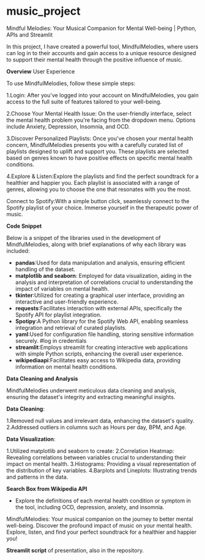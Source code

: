 # music_project
Mindful Melodies: Your Musical Companion for Mental Well-being | Python, APIs and Streamlit

In this project, I have created a powerful tool, MindfulMelodies, where users can log in to their accounts and gain access to a unique resource designed to support their mental health through the positive influence of music.


**Overview**
User Experience

To use MindfulMelodies, follow these simple steps:

1.Login: After you've logged into your account on MindfulMelodies, you gain access to the full suite of features tailored to your well-being.

2.Choose Your Mental Health Issue: On the user-friendly interface, select the mental health problem you're facing from the dropdown menu. Options include Anxiety, Depression, Insomnia, and OCD.

3.Discover Personalized Playlists: Once you've chosen your mental health concern, MindfulMelodies presents you with a carefully curated list of playlists designed to uplift and support you. These playlists are selected based on genres known to have positive effects on specific mental health conditions.

4.Explore & Listen:Explore the playlists and find the perfect soundtrack for a healthier and happier you. Each playlist is associated with a range of genres, allowing you to choose the one that resonates with you the most.

Connect to Spotify:With a simple button click, seamlessly connect to the Spotify playlist of your choice. Immerse yourself in the therapeutic power of music.

**Code Snippet**

Below is a snippet of the libraries used in the development of MindfulMelodies, along with brief explanations of why each library was included:

- **pandas**:Used for data manipulation and analysis, ensuring efficient handling of the dataset.
- **matplotlib and seaborn**: Employed for data visualization, aiding in the analysis and interpretation of correlations crucial to understanding the impact of variables on mental health.
- **tkinter**:Utilized for creating a graphical user interface, providing an interactive and user-friendly experience.
- **requests**:Facilitates interaction with external APIs, specifically the Spotify API for playlist integration.
- **Spotipy**:A Python library for the Spotify Web API, enabling seamless integration and retrieval of curated playlists.
- **yaml**:Used for configuration file handling, storing sensitive information securely. #log in credentials
- **streamlit**:Employs streamlit for creating interactive web applications with simple Python scripts, enhancing the overall user experience.
- **wikipediaapi**:Facilitates easy access to Wikipedia data, providing information on mental health conditions.


**Data Cleaning and Analysis**

MindfulMelodies underwent meticulous data cleaning and analysis, ensuring the dataset's integrity and extracting meaningful insights.

**Data Cleaning**:

1.Removed null values and irrelevant data, enhancing the dataset's quality.
2.Addressed outliers in columns such as Hours per day, BPM, and Age.

**Data Visualization**:

1.Utilized matplotlib and seaborn to create:
2.Correlation Heatmap: Revealing correlations between variables crucial to understanding their impact on mental health.
3.Histograms: Providing a visual representation of the distribution of key variables.
4.Barplots and Lineplots: Illustrating trends and patterns in the data.

**Search Box from Wikipedia API**
- Explore the definitions of each mental health condition or symptom in the tool, including OCD, depression, anxiety, and insomnia.

MindfulMelodies: Your musical companion on the journey to better mental well-being. Discover the profound impact of music on your mental health. Explore, listen, and find your perfect soundtrack for a healthier and happier you!

**Streamlit script** of presentation, also in the repository.






